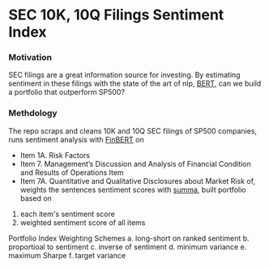 # SEC 10K, 10Q Filings Sentiment Index 

### Motivation
SEC filings are a great information source for investing. By estimating sentiment in these filings with the state of the art of nlp, [BERT](https://arxiv.org/abs/1810.04805), can we build a portfolio that outperform SP500? 


### Methdology
The repo scraps and cleans 10K and 10Q SEC filings of SP500 companies, runs sentiment analysis with [FinBERT](https://arxiv.org/pdf/1908.10063.pdf) on
  - Item 1A. Risk Factors 
  - Item 7. Management’s Discussion and Analysis of Financial Condition and Results of Operations Item
  - Item 7A. Quantitative and Qualitative Disclosures about Market Risk
of, weights the sentences sentiment scores with [summa](https://github.com/summanlp/textrank), built portfolio based on 
 1. each item's sentiment score
 2. weighted sentiment score of all items
 
Portfolio Index Weighting Schemes
 a. long-short on ranked sentiment
 b. proportioal to sentiment
 c. inverse of sentiment
 d. minimum variance 
 e. maximum Sharpe
 f. target variance
